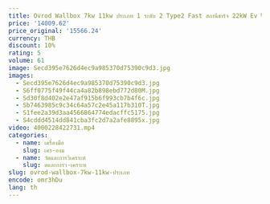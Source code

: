 ```yaml
---
title: Ovrod Wallbox 7kw 11kw ประเภท 1 ระดับ 2 Type2 Fast สถานีชาร์จ 22kW Ev Wall Charger 32a Wall Mount Ocpp Ev Charger
price: '14009.62'
price_original: '15566.24'
currency: THB
discount: 10%
rating: 5
volume: 61
image: Secd395e7626d4ec9a985370d75390c9d3.jpg
images:
  - Secd395e7626d4ec9a985370d75390c9d3.jpg
  - S6ff0775f49f44ca4a82b898ebd772d80M.jpg
  - Sd30f8d402e2e47af915b6f993cb7b4f6c.jpg
  - Sb7463985c9c34c64a57c2e45a117b310T.jpg
  - S1fee2a39d3aa4566864774edacffc5175.jpg
  - S4cddd4514dd841cba3fc2d7a2afe8895x.jpg
video: 4000228422731.mp4
categories:
  - name: เครื่องมือ
    slug: เคร-องม
  - name: วัดและการวิเคราะห์
    slug: ดและการว-เคราะห
slug: ovrod-wallbox-7kw-11kw-ประเภท
encode: omr3hDu
lang: th
---
```

  